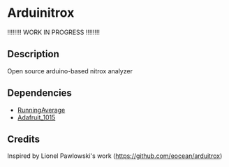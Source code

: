 Arduinitrox
===========

!!!!!!!! WORK IN PROGRESS !!!!!!!!


Description
-----------
Open source arduino-based nitrox analyzer


Dependencies
------------
* [RunningAverage](https://github.com/RobTillaart/Arduino/tree/master/libraries/RunningAverage)
* [Adafruit_1015](https://github.com/adafruit/Adafruit_ADS1X15)


Credits
-------
Inspired by Lionel Pawlowski's work (https://github.com/eocean/arduitrox)

